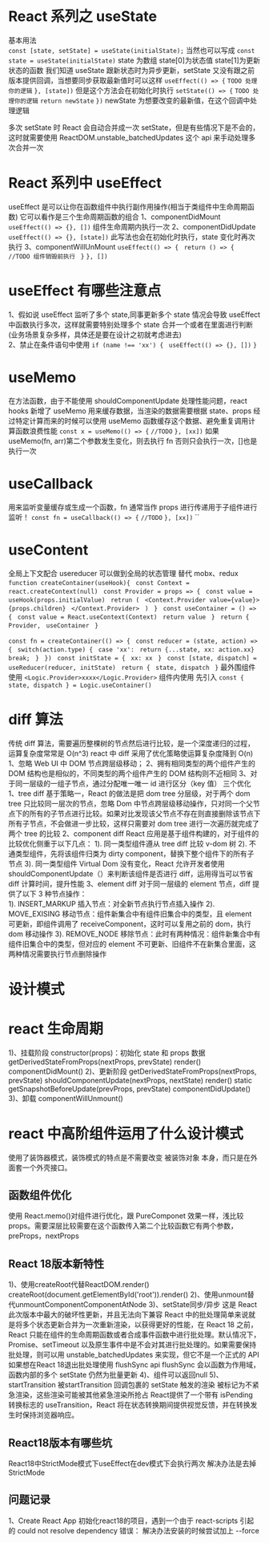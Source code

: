 # React 系列之 useState

基本用法  
 `const [state, setState] = useState(initialState);`
当然也可以写成
`const state = useState(initialState)`
state 为数组 state[0]为状态值 state[1]为更新状态的函数
我们知道 useState 跟新状态时为异步更新，setState 又没有跟之前版本提供回调，当想要同步获取最新值时可以这样
`useEffect(() => {`
`TODO 处理你的逻辑`
`}, [state])`
但是这个方法会在初始化时执行
`setState(() => {`
`TODO 处理你的逻辑`
`return newState`
`})`
newState 为想要改变的最新值，在这个回调中处理逻辑

多次 setState 时 React 会自动合并成一次 setState，但是有些情况下是不会的，这时就需要使用
ReactDOM.unstable_batchedUpdates 这个 api 来手动处理多次合并一次

# React 系列中 useEffect

useEffect 是可以让你在函数组件中执行副作用操作(相当于类组件中生命周期函数)
它可以看作是三个生命周期函数的组合
1、componentDidMount
`useEffect(() => {}, [])`
组件生命周期内执行一次
2、componentDidUpdate
`useEffect(() => {}, [state])`
此写法也会在初始化时执行，state 变化时再次执行
3、componentWillUnMount
`useEffect(() => {`
` return () => {`
` //TODO 组件销毁前执行`
` }`
`}, [])`

# useEffect 有哪些注意点

1、假如说 useEffect 监听了多个 state,同事更新多个 state 情况会导致 useEffect 中函数执行多次，这样就需要特别处理多个 state 合并一个或者在里面进行判断(业务场景复杂多样，具体还是要在设计之初就考虑进去)  
 2、禁止在条件语句中使用
`if (name !== 'xx') {`
` useEffect(() => {}, [])`
`}`

# useMemo

在方法函数，由于不能使用 shouldComponentUpdate 处理性能问题，react hooks 新增了 useMemo
用来缓存数据，当渲染的数据需要根据 state、props 经过特定计算而来的时候可以使用 useMemo 函数缓存这个数据、避免重复调用计算函数浪费性能
`const x = useMemo(() => {`
`//TODO`
`}, [xx])`
如果 useMemo(fn, arr)第二个参数发生变化，则去执行 fn 否则只会执行一次，[]也是执行一次

# useCallback

用来监听变量缓存或生成一个函数，fn 通常当作 props 进行传递用于子组件进行监听！
`const fn = useCallback(() => {`
`//TODO`
`}, [xx])`
``

# useContent

全局上下文配合 usereducer 可以做到全局的状态管理 替代 mobx、redux
`function createContainer(useHook){`
` const Context = react.createContext(null)`
` const Provider = props => {`
` const value = useHook(props.initialValue)`
` retrun (`
` <Context.Provider value={value}>`
` {props.children}`
` </Context.Provider>`
` )`
` }`
` const useContainer = () => {`
` const value = React.useContext(Context)`
` return value`
` }`
` return {`
` Provider,`
` useContainer`
` }`

`const fn = createContainer(() => {`
` const reducer = (state, action) => {`
` switch(action.type) {`
` case 'xx':`
` return {...state, xx: action.xx}`
` break;`
` }`
` })`
` const initState = {`
` xx: xx`
` }`
` const [state, dispatch] = useReducer(reducer, initState)`
` return {`
` state, dispatch`
` }`
最外围组件使用
`<Logic.Provider>xxxx</Logic.Provider>`
组件内使用 先引入
`const { state, dispatch } = Logic.useContainer()`

# diff 算法

传统 diff 算法，需要遍历整棵树的节点然后进行比较，是一个深度递归的过程，运算复杂度常常是 O(n^3)
react 中 diff 采用了优化策略使运算复杂度降到 O(n)
1、忽略 Web UI 中 DOM 节点跨层级移动；
2、拥有相同类型的两个组件产生的 DOM 结构也是相似的，不同类型的两个组件产生的 DOM 结构则不近相同
3、对于同一层级的一组子节点，通过分配唯一唯一 id 进行区分（key 值）
三个优化
1、tree diff
基于策略一，React 的做法是把 dom tree 分层级，对于两个 dom tree 只比较同一层次的节点，忽略 Dom 中节点跨层级移动操作，只对同一个父节点下的所有的子节点进行比较。如果对比发现该父节点不存在则直接删除该节点下所有子节点，不会做进一步比较，这样只需要对 dom tree 进行一次遍历就完成了两个 tree 的比较
2、component diff
React 应用是基于组件构建的，对于组件的比较优化侧重于以下几点：
1). 同一类型组件遵从 tree diff 比较 v-dom 树
2). 不通类型组件，先将该组件归类为 dirty component，替换下整个组件下的所有子节点
3). 同一类型组件 Virtual Dom 没有变化，React 允许开发者使用 shouldComponentUpdate（）来判断该组件是否进行 diff，运用得当可以节省 diff 计算时间，提升性能
3、element diff
对于同一层级的 element 节点，diff 提供了以下 3 种节点操作：  
1). INSERT_MARKUP 插入节点：对全新节点执行节点插入操作
2). MOVE_EXISING 移动节点：组件新集合中有组件旧集合中的类型，且 element 可更新，即组件调用了 receiveComponent，这时可以复用之前的 dom，执行 dom 移动操作
3). REMOVE_NODE 移除节点：此时有两种情况：组件新集合中有组件旧集合中的类型，但对应的 element 不可更新、旧组件不在新集合里面，这两种情况需要执行节点删除操作

# 设计模式

# react 生命周期
1)、挂载阶段
constructor(props)：初始化 state 和 props 数据
getDerivedStateFromProps(nextProps, prevState)
render()
componentDidMount()
2)、更新阶段
getDerivedStateFromProps(nextProps, prevState)
shouldComponentUpdate(nextProps, nextState)
render()
static getSnapshotBeforeUpdate(prevProps, prevState)
componentDidUpdate()
3)、卸载
componentWillUnmount()



# react 中高阶组件运用了什么设计模式

使用了装饰器模式，装饰模式的特点是不需要改变 被装饰对象 本身，而只是在外面套一个外壳接口。

## 函数组件优化

使用 React.memo()对组件进行优化，跟 PureComponet 效果一样，浅比较 props。需要深层比较需要在这个函数传入第二个比较函数它有两个参数，preProps，nextProps


## React 18版本新特性

1)、使用createRoot代替ReactDOM.render() 
  createRoot(document.getElementById('root')).render(<App />)
2)、使用unmount替代unmountComponentComponentAtNode
3)、setState同步/异步
这是 React 此次版本中最大的破坏性更新，并且无法向下兼容
React 中的批处理简单来说就是将多个状态更新合并为一次重新渲染，以获得更好的性能，在 React 18 之前，React 只能在组件的生命周期函数或者合成事件函数中进行批处理。默认情况下，Promise、setTimeout 以及原生事件中是不会对其进行批处理的。如果需要保持批处理，则可以用 unstable_batchedUpdates 来实现，但它不是一个正式的 API
如果想在React 18退出批处理使用 flushSync api
flushSync 会以函数为作用域，函数内部的多个 setState 仍然为批量更新
4)、组件可以返回null
5)、startTransition
  被startTransition 回调包裹的 setState 触发的渲染 被标记为不紧急渲染，这些渲染可能被其他紧急渲染所抢占
  React提供了一个带有 isPending 转换标志的 useTransition，React 将在状态转换期间提供视觉反馈，并在转换发生时保持浏览器响应。
## React18版本有哪些坑 
React18中StrictMode模式下useEffect在dev模式下会执行两次
解决办法是去掉StrictMode


## 问题记录
1、Create React App 初始化react18的项目，遇到一个由于 react-scripts 引起的 could not resolve dependency 错误：
  解决办法安装的时候尝试加上 --force


